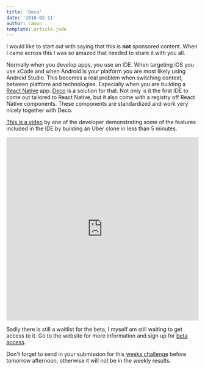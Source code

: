 ```yaml
---
title: 'Deco'
date: '2016-02-11'
author: ramon
template: article.jade
---
```


I would like to start out with saying that this is **not** sponsored content.
When I came across this I was so amazed that needed to share it with you all.

Normally when you develop apps, you use an IDE. When targeting iOS you use xCode and when Android is your platform you are most likely using Android Studio.
This becomes a real problem when switching context, between platform and technologies.
Especially when you are building a [React Native](https://facebook.github.io/react-native/) app.
[Deco](http://l.aunch.us/h2fyV) is a solution for that. Not only is it the first IDE to come out tailored to React Native, but it also come with a registry off React Native components. These components are standardized and work very nicely together with Deco.

[This is a video](https://www.youtube.com/watch?v=DmZEWOumVIE) by one of the developer demonstrating some of the features included in the IDE by building an Uber clone in less than 5 minutes.
<iframe width="100%" height="480" src="https://www.youtube.com/embed/DmZEWOumVIE" frameborder="0" allowfullscreen></iframe>

Sadly there is still a waitlist for the beta, I myself am still waiting to get access to it.
Go to the website for more information and sign up for [beta access](http://l.aunch.us/h2fyV).

Don't forget to send in your submission for this [weeks challenge](http://daily-javascript.com/challenges/tetris-bag/) before tomorrow afternoon, otherwise it will not be in the weekly results.
